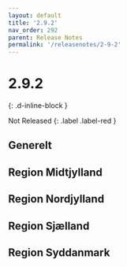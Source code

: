 ```yaml
---
layout: default
title: '2.9.2'
nav_order: 292
parent: Release Notes
permalink: '/releasenotes/2-9-2'
---
```


# 2.9.2
{: .d-inline-block }

Not Released
{: .label .label-red }

## Generelt

## Region Midtjylland

## Region Nordjylland

## Region Sjælland

## Region Syddanmark
